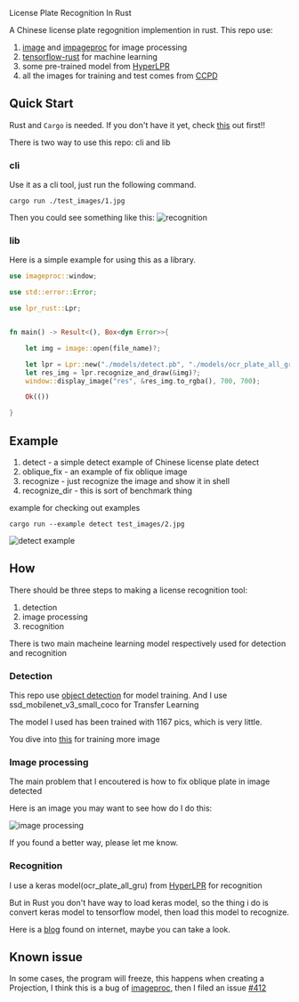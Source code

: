 License Plate Recognition In Rust

A Chinese license plate regognition implemention in rust. This repo use:

1. [image](https://github.com/image-rs/image) and [impageproc](https://github.com/image-rs/imageproc) for image processing
2. [tensorflow-rust](https://github.com/tensorflow/rust) for machine learning
3. some pre-trained model from [HyperLPR](https://github.com/zeusees/HyperLPR)
4. all the images for training and test comes from [CCPD](https://github.com/detectRecog/CCPD)

## Quick Start

Rust and `Cargo` is needed. If you don't have it yet, check [this](https://www.rust-lang.org/tools/install) out first!!

There is two way to use this repo: cli and lib

### cli

Use it as a cli tool, just run the following command.

```shell
cargo run ./test_images/1.jpg
```

Then you could see something like this:
![recognition](https://i.loli.net/2020/05/01/hLlxqUCVkDM8wAs.png)

### lib

Here is a simple example for using this as a library.

```Rust
use imageproc::window;

use std::error::Error;

use lpr_rust::Lpr;


fn main() -> Result<(), Box<dyn Error>>{

    let img = image::open(file_name)?;

    let lpr = Lpr::new("./models/detect.pb", "./models/ocr_plate_all_gru.pb", "./models/fine_mapping.pb")?;
    let res_img = lpr.recognize_and_draw(&img)?;
    window::display_image("res", &res_img.to_rgba(), 700, 700);

    Ok(())

}
```

## Example

1. detect - a simple detect example of Chinese license plate detect
2. oblique_fix - an example of fix oblique image
3. recognize - just recognize the image and show it in shell
4. recognize_dir - this is sort of benchmark thing

example for checking out examples

```Shell
cargo run --example detect test_images/2.jpg
```

![detect example](https://i.loli.net/2020/05/01/SWtMalhNILJmAfP.png)


## How

There should be three steps to making a license recognition tool:

1. detection
2. image processing
3. recognition

There is two main macheine learning model respectively used for detection and recognition

### Detection

This repo use [object detection](https://github.com/tensorflow/models/tree/master/research/object_detection) for model training. And I use ssd_mobilenet_v3_small_coco for Transfer Learning

The model I used has been trained with 1167 pics, which is very little.

You dive into [this](https://tensorflow-object-detection-api-tutorial.readthedocs.io/en/latest/training.html) for training more image

### Image processing

The main problem that I encoutered is how to fix oblique plate in image detected

Here is an image you may want to see how do I do this:

![image processing](https://i.loli.net/2020/05/01/dt7aWonlE5YSkGK.png)

If you found a better way, please let me know.

### Recognition

I use a keras model(ocr_plate_all_gru) from [HyperLPR](https://github.com/zeusees/HyperLPR) for recognition

But in Rust you don't have way to load keras model, so the thing i do is convert keras model to tensorflow model, then load this model to recognize.

Here is a [blog](https://www.dlology.com/blog/how-to-convert-trained-keras-model-to-tensorflow-and-make-prediction/) found on internet, maybe you can take a look.

## Known issue

In some cases, the program will freeze, this happens when creating a Projection, I think this is a bug of [imageproc](https://github.com/image-rs/imageproc), then I filed an issue [#412](https://github.com/image-rs/imageproc/issues/412)
